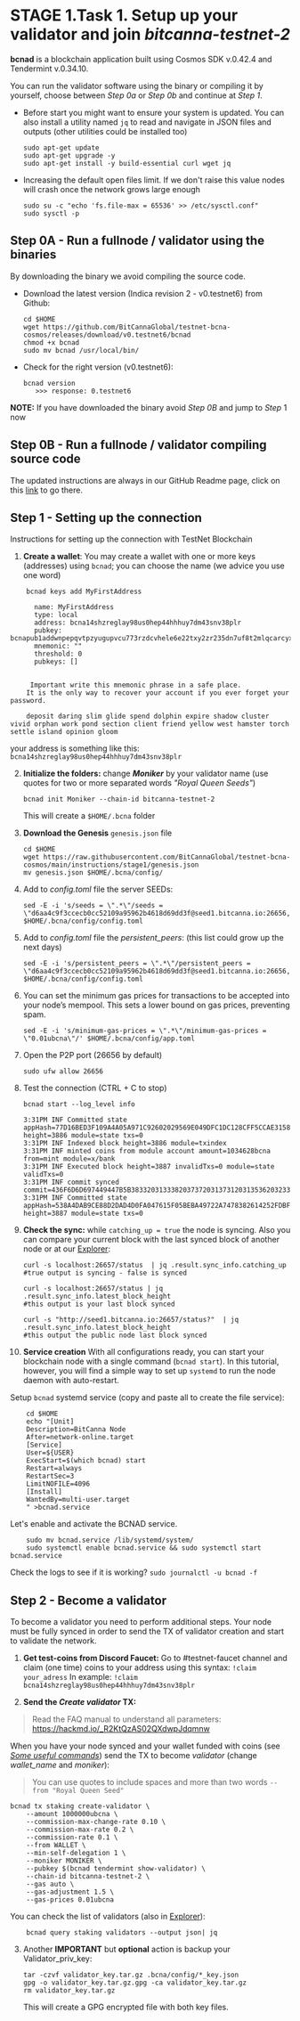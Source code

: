 # STAGE 1.Task 1. Setup up your validator and join *bitcanna-testnet-2*
**bcnad** is a blockchain application built using Cosmos SDK v.0.42.4 and Tendermint v.0.34.10.


You can run the validator  software using the binary or compiling it by yourself, choose between _Step 0a_ or _Step 0b_ and continue at _Step 1_.

* Before start you might want to ensure your system is updated. You can also install a utility named `jq` to read and navigate in JSON files and outputs (other utilities could be installed too)

    ```
    sudo apt-get update
    sudo apt-get upgrade -y
    sudo apt-get install -y build-essential curl wget jq
    ```
* Increasing the default open files limit.
If we don't raise this value nodes will crash once the network grows large enough
    ```
    sudo su -c "echo 'fs.file-max = 65536' >> /etc/sysctl.conf"
    sudo sysctl -p
    ```

## Step 0A - Run a fullnode / validator using the binaries
By downloading the binary we avoid compiling the source code.
* Download the latest version (Indica revision 2 - v0.testnet6) from Github:
    ```
    cd $HOME
    wget https://github.com/BitCannaGlobal/testnet-bcna-cosmos/releases/download/v0.testnet6/bcnad
    chmod +x bcnad
    sudo mv bcnad /usr/local/bin/
    ```
* Check for the right version (v0.testnet6): 
    ```
    bcnad version
       >>> response: 0.testnet6
    ```
**NOTE:** If you have downloaded the binary avoid _Step 0B_ and jump to _Step_ 1 now
## Step 0B - Run a fullnode / validator compiling source code

The updated instructions are always in our GitHub Readme page, click on this [link](https://github.com/BitCannaGlobal/testnet-bcna-cosmos) to go there. 

## Step 1 - Setting up the connection
Instructions for setting up the connection with TestNet Blockchain
1.  **Create a wallet**:
You may create a wallet with one or more keys (addresses) using `bcnad`; you can choose the name (we advice you use one word)
```
    bcnad keys add MyFirstAddress

      name: MyFirstAddress
      type: local
      address: bcna14shzreglay98us0hep44hhhuy7dm43snv38plr
      pubkey: bcnapub1addwnpepqvtpzyugupvcu773rzdcvhele6e22txy2zr235dn7uf8t2mlqcarcyx2gg9
      mnemonic: ""
      threshold: 0
      pubkeys: []


     Important write this mnemonic phrase in a safe place.
    It is the only way to recover your account if you ever forget your password.

    deposit daring slim glide spend dolphin expire shadow cluster vivid orphan work pond section client friend yellow west hamster torch settle island opinion gloom
```
   


your address is something like this: `bcna14shzreglay98us0hep44hhhuy7dm43snv38plr`


2. **Initialize the folders:** change **_Moniker_** by your validator name (use quotes for two or more separated words *"Royal Queen Seeds"*)
    ```
    bcnad init Moniker --chain-id bitcanna-testnet-2
    ```
    This will create a `$HOME/.bcna` folder
3. **Download the Genesis** `genesis.json` file
    ```
    cd $HOME
    wget https://raw.githubusercontent.com/BitCannaGlobal/testnet-bcna-cosmos/main/instructions/stage1/genesis.json 
    mv genesis.json $HOME/.bcna/config/
    ```
4. Add to _config.toml_ file the server SEEDs:

    ```
    sed -E -i 's/seeds = \".*\"/seeds = \"d6aa4c9f3ccecb0cc52109a95962b4618d69dd3f@seed1.bitcanna.io:26656,41d373d03f93a3dc883ba4c1b9b7a781ead53d76@seed2.bitcanna.io:16656\"/' $HOME/.bcna/config/config.toml
    ```

5. Add to _config.toml_ file the _persistent_peers_: (this list could grow up the next days)

    ```
    sed -E -i 's/persistent_peers = \".*\"/persistent_peers = \"d6aa4c9f3ccecb0cc52109a95962b4618d69dd3f@seed1.bitcanna.io:26656,41d373d03f93a3dc883ba4c1b9b7a781ead53d76@seed2.bitcanna.io:16656\"/' $HOME/.bcna/config/config.toml
    ```
  

6. You can set the minimum gas prices for transactions to be accepted into your node’s mempool. This sets a lower bound on gas prices, preventing spam.
    ``` 
    sed -E -i 's/minimum-gas-prices = \".*\"/minimum-gas-prices = \"0.01ubcna\"/' $HOME/.bcna/config/app.toml
    ```

7. Open the P2P port (26656 by default)

    ```sudo ufw allow 26656```

8. Test the connection (CTRL + C to stop)

    `bcnad start --log_level info`
    ```
    3:31PM INF Committed state appHash=77D16BED3F109A4A05A971C92602029569E049DFC1DC128CFF5CCAE3158F4B1B height=3886 module=state txs=0
    3:31PM INF Indexed block height=3886 module=txindex
    3:31PM INF minted coins from module account amount=1034628bcna from=mint module=x/bank
    3:31PM INF Executed block height=3887 invalidTxs=0 module=state validTxs=0
    3:31PM INF commit synced commit=436F6D6D697449447B5B38332031333820373720313731203135362032333220313431203435203137332037372031352031363020373120393720393520352031393020313836203733203131342034322031313620313230203536203338203230203337203437203231392032353220343920385D3A4632467D
    3:31PM INF Committed state appHash=538A4DAB9CE88D2DAD4D0FA047615F05BEBA49722A7478382614252FDBFC3108 height=3887 module=state txs=0
    ```

9. **Check the sync:** while `catching_up = true` the node is syncing. Also you can compare your current block with the last synced block of another node or at our [Explorer](https://testnet-explorer.bitcanna.io):
    ```
    curl -s localhost:26657/status  | jq .result.sync_info.catching_up
    #true output is syncing - false is synced

    curl -s localhost:26657/status | jq .result.sync_info.latest_block_height
    #this output is your last block synced

    curl -s "http://seed1.bitcanna.io:26657/status?"  | jq .result.sync_info.latest_block_height
    #this output the public node last block synced
    ```
10. **Service creation**
With all configurations ready, you can start your blockchain node with a single command (`bcnad start`). In this tutorial, however, you will find a simple way to set up `systemd` to run the node daemon with auto-restart.

Setup `bcnad` systemd service (copy and paste all to create the file service):
```
    cd $HOME
    echo "[Unit]
    Description=BitCanna Node
    After=network-online.target
    [Service]
    User=${USER}
    ExecStart=$(which bcnad) start
    Restart=always
    RestartSec=3
    LimitNOFILE=4096
    [Install]
    WantedBy=multi-user.target
    " >bcnad.service
```
    
Let's enable and activate the BCNAD service.

```
    sudo mv bcnad.service /lib/systemd/system/
    sudo systemctl enable bcnad.service && sudo systemctl start bcnad.service
```
Check the logs to see if it is working?
    ```
    sudo journalctl -u bcnad -f
    ``` 

## Step 2 - Become a validator
To become a validator you need to perform additional steps. 
Your node must be fully synced in order to send the TX of validator creation and start to validate the network.

1. **Get test-coins from Discord Faucet:**
Go to #testnet-faucet channel and claim (one time) coins to your address using this syntax: 
    `!claim your_adress`
    In example: 
    `!claim bcna14shzreglay98us0hep44hhhuy7dm43snv38plr`

2. **Send the _Create validator_ TX:**

> Read the FAQ manual to understand all parameters:
> https://hackmd.io/_R2KtQzAS02QXdwpJdqmnw

When you have your node synced and your wallet funded with coins (see [_Some useful commands_](https://github.com/BitCannaGlobal/testnet-bcna-cosmos/blob/main/instructions/stage1/useful.md)) send the TX to become _validator_ (change _wallet_name_ and _moniker_):
> You can use quotes to include spaces and more than two words
`--from "Royal Queen Seed"`

```
bcnad tx staking create-validator \
    --amount 1000000ubcna \
    --commission-max-change-rate 0.10 \
    --commission-max-rate 0.2 \
    --commission-rate 0.1 \
    --from WALLET \
    --min-self-delegation 1 \
    --moniker MONIKER \
    --pubkey $(bcnad tendermint show-validator) \
    --chain-id bitcanna-testnet-2 \
    --gas auto \
    --gas-adjustment 1.5 \
    --gas-prices 0.01ubcna
```

You can check the list of validators (also in [Explorer](https://testnet-explorer.bitcanna.io/validators)):

```
    bcnad query staking validators --output json| jq
```

3. Another **IMPORTANT** but **optional** action is backup your Validator_priv_key:

    ```
    tar -czvf validator_key.tar.gz .bcna/config/*_key.json 
    gpg -o validator_key.tar.gz.gpg -ca validator_key.tar.gz
    rm validator_key.tar.gz
    ```
    This will create a GPG encrypted file with both key files.
